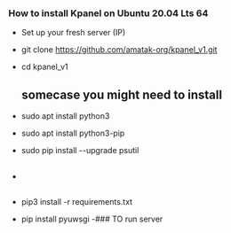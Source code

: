 ### How to install Kpanel on Ubuntu 20.04 Lts 64

- Set up your fresh server (IP)
- git clone https://github.com/amatak-org/kpanel_v1.git
- cd kpanel_v1

  ## somecase you might need to install
- sudo apt install python3
- sudo apt install python3-pip
- sudo pip install --upgrade psutil

- ##
- pip3 install -r requirements.txt
- pip install pyuwsgi
-### TO run server
